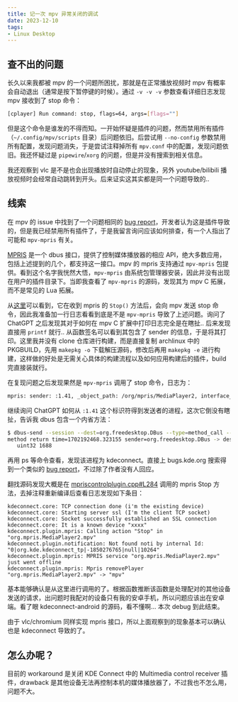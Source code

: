 ```yaml
---
title: 记一次 mpv 异常关闭的调试
date: 2023-12-10
tags:
- Linux Desktop
---
```


## 查不出的问题

长久以来我都被 mpv 的一个问题所困扰，那就是在正常播放视频时 mpv 有概率会自动退出（通常是按下暂停键的时候）。通过 `-v -v -v` 参数查看详细日志发现 mpv 接收到了 stop 命令：

```bash
[cplayer] Run command: stop, flags=64, args=[flags=""]
```

但是这个命令是谁发的不得而知。一开始怀疑是插件的问题，然而禁用所有插件（`~/.config/mpv/scripts` 目录）后问题依旧。后尝试用 `--no-config` 参数禁用所有配置，发现问题消失，于是尝试注释掉所有 `mpv.conf` 中的配置，发现问题依旧。我还怀疑过是 `pipewire`/`xorg` 的问题，但是并没有搜索到相关信息。

我还观察到 vlc 是不是也会出现播放时自动停止的现象，另外 youtube/bilibili 播放视频时会经常自动跳转到开头。后来证实这其实都是同一个问题导致的..

## 线索

在 mpv 的 issue 中找到了一个问题相同的 [bug report](https://github.com/mpv-player/mpv/issues/11988)，开发者认为这是插件导致的，但是我已经禁用所有插件了，于是我留言询问应该如何排查，有一个人指出了可能和 `mpv-mpris` 有关。

[MPRIS](https://wiki.archlinux.org/title/MPRIS) 是一个 dbus 接口，提供了控制媒体播放器的相应 API，绝大多数应用，包括上述提到的几个，都支持这一接口。mpv 的 mpris 支持通过 `mpv-mpris` 包提供。看到这个名字我恍然大悟，`mpv-mpris` 由系统包管理器安装，因此并没有出现在用户的插件目录下。当即我查看了 `mpv-mpris` 的源码，发现其为 mpv C 拓展，而不是常见的 Lua 拓展。

从[这里](https://github.com/hoyon/mpv-mpris/blob/16fee38988bb0f4a0865b6e8c3b332df2d6d8f14/mpris.c#L602C26-L602C26)可以看到，它在收到 mpris 的 `Stop()` 方法后，会向 mpv 发送 stop 命令，因此我准备加一行日志看看到底是不是 `mpv-mpris` 导致了上述问题。询问了 ChatGPT 之后发现其对于如何在 mpv C 扩展中打印日志完全是在瞎扯.. 后来发现直接用 `printf` 就行.. 从函数签名可以看到其包含了 sender 的信息，于是将其打印。这里我并没有 clone 仓库进行构建，而是直接复制 archlinux 中的 PKGBUILD，先用 `makepkg -o` 下载解压源码，修改后再用 `makepkg -e` 进行构建，这样做的好处是无需关心具体的构建流程以及如何应用构建后的插件，build 完直接装就行。

在复现问题之后发现果然是 `mpv-mpris` 调用了 stop 命令，日志为：

```bash
mpris: sender: :1.41, _object_path: /org/mpris/MediaPlayer2, interface_name: org.mpris.MediaPlayer2.Player, method_name: Stop, parameters: ()
```

继续询问 ChatGPT 如何从 `:1.41` 这个标识符得到发送者的进程，这次它倒没有瞎扯，告诉我 dbus 包含一个内省方法：

```bash
$ dbus-send --session --dest=org.freedesktop.DBus --type=method_call --print-reply /org/freedesktop/DBus org.freedesktop.DBus.GetConnectionUnixProcessID string:":1.41"
method return time=1702192468.323155 sender=org.freedesktop.DBus -> destination=:1.2850 serial=3 reply_serial=2
   uint32 1688
```

再用 ps 等命令查看，发现该进程为 kdeconnect。直接上 bugs.kde.org 搜索得到一个类似的 [bug report](https://bugs.kde.org/show_bug.cgi?id=476123)，不过除了作者没有人回应。

翻找源码发现大概是在 [mpriscontrolplugin.cpp#L284](https://invent.kde.org/network/kdeconnect-kde/-/blob/master/plugins/mpriscontrol/mpriscontrolplugin.cpp#L284) 调用的 mpris Stop 方法，去掉注释重新编译后查看日志发现如下条目：

```text
kdeconnect.core: TCP connection done (i'm the existing device)
kdeconnect.core: Starting server ssl (I'm the client TCP socket)
kdeconnect.core: Socket successfully established an SSL connection
kdeconnect.core: It is a known device "xxxx"
kdeconnect.plugin.mpris: Calling action "Stop" in "org.mpris.MediaPlayer2.mpv"
kdeconnect.plugin.notification: Not found noti by internal Id:  "0|org.kde.kdeconnect_tp|-1850276765|null|10264"
kdeconnect.plugin.mpris: MPRIS service "org.mpris.MediaPlayer2.mpv" just went offline
kdeconnect.plugin.mpris: Mpris removePlayer "org.mpris.MediaPlayer2.mpv" -> "mpv"
```

基本能够确认是从这里进行调用的了。根据函数推断该函数是处理配对的其他设备发送的请求，出问题时我配对的设备只有我的安卓手机，所以问题应该出在安卓端。看了眼 kdeconnect-android 的源码，看不懂啊... 本次 debug 到此结束。

由于 vlc/chromium 同样实现 mpris 接口，所以上面观察到的现象基本可以确认也是 kdeconnect 导致的了。

## 怎么办呢？

目前的 workaround 是关闭 KDE Connect 中的 Multimedia control receiver 插件，drawback 是其他设备无法再控制本机的媒体播放器了，不过我也不怎么用，问题不大。
